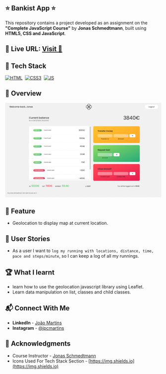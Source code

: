 ## ⭐ Bankist App ⭐

This repository contains a project developed as an assignment on the **"Complete JavaScript Course"** by **Jonas Schmedtmann**, built using **HTML5, CSS and JavaScript**.

## 🔗 **Live URL:** <a href="https://bankist.joao-martins.net/">Visit 🚀</a>

## 📌 Tech Stack

[![HTML](https://img.shields.io/badge/html5%20-%23E34F26.svg?&style=for-the-badge&logo=html5&logoColor=white)](https://github.com/joao82)&nbsp;
[![CSS3](https://img.shields.io/badge/css3%20-%231572B6.svg?&style=for-the-badge&logo=css3&logoColor=white)](https://github.com/joao82)&nbsp;
[![JS](https://img.shields.io/badge/javascript%20-%23323330.svg?&style=for-the-badge&logo=javascript&logoColor=%23F7DF1E)](https://github.com/joao82)&nbsp;
<br>

## 📌 Overview

![Screenshot](./static/images/bankist.png?raw=true 'Bank app')

## 🔑 Feature

- Geolocation to display map at current location.

## 📝 User Stories

- As a user I want to `log my running with locations, distance, time, pace and steps/minute`, so I can keep a log of all my runnings.

## 🏆 What I learnt

- learn how to use the geolocation javascript library using Leaflet.
- Learn data manipulation on list, classes and child classes.

## 📬 Connect With Me

- **LinkedIn** - [João Martins](https://www.linkedin.com/in/joão-pedro-martins-755ba64b/)
- **Instagram** - [@jpcmartins](https://www.instagram.com/jpcmartins/)

## 📌 Acknowledgments

- Course Instructor - [Jonas Schmedtmann](https://github.com/jonasschmedtmann)
- Icons Used For Tech Stack Section - [https://img.shields.io](https://img.shields.io)
